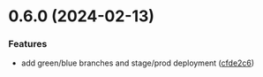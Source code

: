 # 0.6.0 (2024-02-13)


### Features

* add green/blue branches and stage/prod deployment ([cfde2c6](https://github.com/ella-pavlechko/greetings-ci/commit/cfde2c63515481808435e946c747dc763d4e445c))



